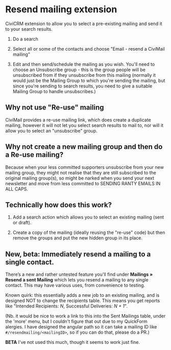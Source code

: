 # Resend mailing extension

CiviCRM extension to allow you to select a pre-existing mailing and send it to
your search results.

1. Do a search

2. Select all or some of the contacts and choose "Email - resend a CiviMail
   mailing"

3. Edit and then send/schedule the mailing as you wish. You'll need to choose an
   Unsubscribe group - this is the group people will be unsubscribed from if
   they unsubscribe from this mailing (normally it would just be the Mailing
   Group to which you're sending the mailing, but since you're sending to search
   results, you need to give a suitable Mailing Group to handle unsubscribes.)

## Why not use "Re-use" mailing

CiviMail provides a re-use mailing link, which does create a duplicate mailing,
however it will not let you select search results to mail to, nor will it allow
you to select an "unsubscribe" group.

## Why not create a new mailing group and then do a Re-use mailing?

Because when your less committed supporters unsubscribe from your new mailing
group, they might not realise that they are still subscribed to the original
mailing group(s), so might be narked when you send your next newsletter and move
from less committed to SENDING RANTY EMAILS IN ALL CAPS.

## Technically how does this work?

1. Add a search action which allows you to select an existing mailing (sent or draft).

2. Create a copy of the mailing (ideally reusing the "re-use" code) but then remove the groups and put the new hidden group in its place.

## New, beta: Immediately resend a mailing to a single contact.

There’s a new and rather untested feature you'll find under **Mailings
» Resend a sent Mailing** which lets you resend a mailing to any single
contact. This may have various uses, from convenience to testing.

Known quirk: this essentially adds a new job to an existing mailing, and
is designed NOT to change the recipients table. This means you get reports
like "Intended Recipients: *N*, Successful Deliveries: *N + 1*".

(Nb. it would be nice to work a link to this into the Sent Mailings table,
under the 'more' menu, but I couldn't figure that out due to my QuickForm
alergies. I have designed the angular path so it can take a mailing ID
like `#/resendmailing/<mailingID>`, so if you can do that, please do
a PR.)

**BETA** I've not used this much, though it seems to work just fine.
